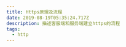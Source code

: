 ```yaml
---
title: Https原理及流程
date: 2019-08-19T05:35:24.717Z
description: 描述客服端和服务端建立https的流程
tags:
  - http
---
```


# 

